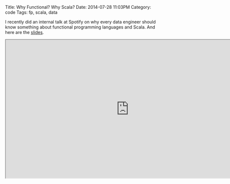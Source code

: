 Title: Why Functional? Why Scala?
Date: 2014-07-28 11:03PM
Category: code
Tags: fp, scala, data

I recently did an internal talk at Spotify on why every data engineer should know something about functional programming languages and Scala. And here are the [slides](http://www.lyh.me/slides/pitch.html).

<iframe src="http://www.lyh.me/slides/pitch.html" width="800" height="450"></iframe>
